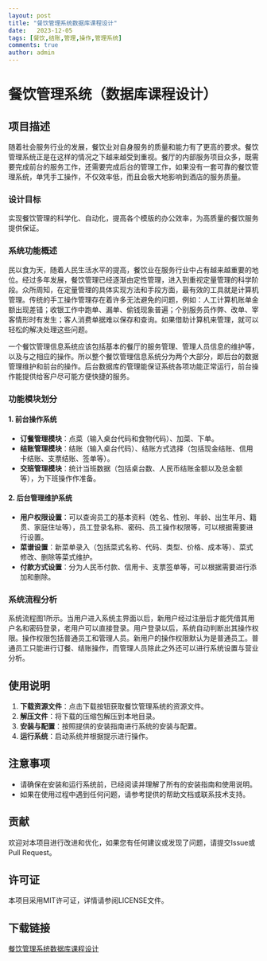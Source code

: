 ```yaml
---
layout: post
title: "餐饮管理系统数据库课程设计"
date:   2023-12-05
tags: [餐饮,结账,管理,操作,管理系统]
comments: true
author: admin
---
```

# 餐饮管理系统（数据库课程设计）

## 项目描述

随着社会服务行业的发展，餐饮业对自身服务的质量和能力有了更高的要求。餐饮管理系统正是在这样的情况之下越来越受到重视。餐厅的内部服务项目众多，既需要完成前台的服务工作，还需要完成后台的管理工作，如果没有一套可靠的餐饮管理系统，单凭手工操作，不仅效率低，而且会极大地影响到酒店的服务质量。

### 设计目标

实现餐饮管理的科学化、自动化，提高各个模版的办公效率，为高质量的餐饮服务提供保证。

### 系统功能概述

民以食为天，随着人民生活水平的提高，餐饮业在服务行业中占有越来越重要的地位。经过多年发展，餐饮管理已经逐渐由定性管理，进入到重视定量管理的科学阶段。众所周知，在定量管理的具体实现方法和手段方面，最有效的工具就是计算机管理。传统的手工操作管理存在着许多无法避免的问题，例如：人工计算机账单金额出现差错；收银工作中跑单、漏单、偷钱现象普遍；个别服务员作弊、改单、宰客情形时有发生；客人消费单据难以保存和查询。如果借助计算机来管理，就可以轻松的解决处理这些问题。

一个餐饮管理信息系统应该包括基本的餐厅的服务管理、管理人员信息的维护等，以及与之相应的操作。所以整个餐饮管理信息系统分为两个大部分，即后台的数据管理维护和前台的操作。后台数据库的管理能保证系统各项功能正常运行，前台操作能提供给客户尽可能方便快捷的服务。

### 功能模块划分

#### 1. 前台操作系统

- **订餐管理模块**：点菜（输入桌台代码和食物代码）、加菜、下单。
- **结账管理模块**：结账（输入桌台代码）、结账方式选择（包括现金结账、信用卡结账、支票结账、签单等）。
- **交班管理模块**：统计当班数据（包括桌台数、人民币结账金额以及总金额等），为下班操作作准备。

#### 2. 后台管理维护系统

- **用户权限设置**：可以查询员工的基本资料（姓名、性别、年龄、出生年月、籍贯、家庭住址等），员工登录名称、密码、员工操作权限等，可以根据需要进行设置。
- **菜谱设置**：新菜单录入（包括菜式名称、代码、类型、价格、成本等）、菜式修改、删除等菜式维护。
- **付款方式设置**：分为人民币付款、信用卡、支票签单等，可以根据需要进行添加和删除。

### 系统流程分析

系统流程图1所示。当用户进入系统主界面以后，新用户经过注册后才能凭借其用户名和密码登录，老用户可以直接登录。用户登录以后，系统自动判断出其操作权限。操作权限包括普通员工和管理人员。新用户的操作权限默认为是普通员工。普通员工只能进行订餐、结账操作，而管理人员除此之外还可以进行系统设置与营业分析。

## 使用说明

1. **下载资源文件**：点击下载按钮获取餐饮管理系统的资源文件。
2. **解压文件**：将下载的压缩包解压到本地目录。
3. **安装与配置**：按照提供的安装指南进行系统的安装与配置。
4. **运行系统**：启动系统并根据提示进行操作。

## 注意事项

- 请确保在安装和运行系统前，已经阅读并理解了所有的安装指南和使用说明。
- 如果在使用过程中遇到任何问题，请参考提供的帮助文档或联系技术支持。

## 贡献

欢迎对本项目进行改进和优化，如果您有任何建议或发现了问题，请提交Issue或Pull Request。

## 许可证

本项目采用MIT许可证，详情请参阅LICENSE文件。

## 下载链接

[餐饮管理系统数据库课程设计](https://pan.quark.cn/s/6c5a9716b6d9)